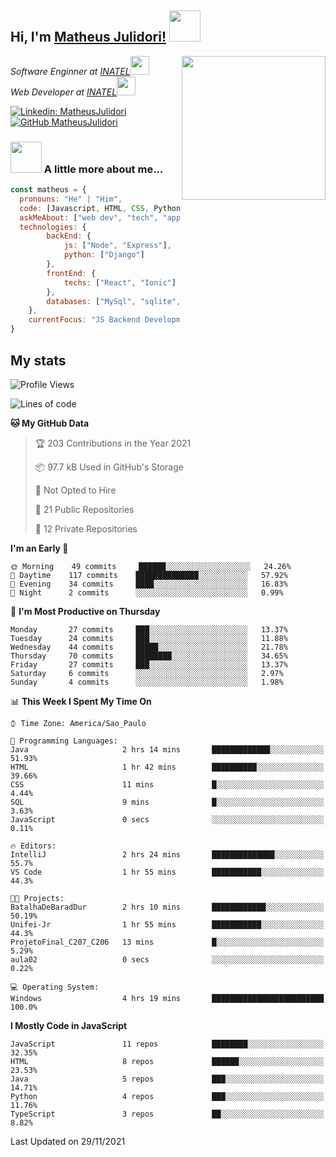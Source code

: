 <h2> Hi, I'm <a href="https://matheusjulidori.github.io" target="_blank">Matheus Julidori!</a> <img src="https://media.giphy.com/media/12oufCB0MyZ1Go/giphy.gif" width="50"></h2>
<img align='right' src="https://media.giphy.com/media/M9gbBd9nbDrOTu1Mqx/giphy.gif" width="230">
<p><em>Software Enginner at <a href="http://www.inatel.br" target="_blank">INATEL</a><img src="https://media.giphy.com/media/fYSnHlufseco8Fh93Z/giphy.gif" width="30"></br>
  Web Developer at <a href="http://www.inatel.br" target="_blank">INATEL</a><img src="https://media.giphy.com/media/WUlplcMpOCEmTGBtBW/giphy.gif" width="30"> 
</em></p>

[![Linkedin: MatheusJulidori](https://img.shields.io/badge/-MatheusJulidori-blue?style=flat-square&logo=Linkedin&logoColor=white&link=https://www.linkedin.com/in/MatheusJulidori/)](https://www.linkedin.com/in/MatheusJulidori/)
[![GitHub MatheusJulidori](https://img.shields.io/github/followers/matheusjulidori?label=follow&style=social)](https://github.com/MatheusJulidori)


### <img src="https://media.giphy.com/media/VgCDAzcKvsR6OM0uWg/giphy.gif" width="50"> A little more about me...  

```javascript
const matheus = {
  pronouns: "He" | "Him",
  code: [Javascript, HTML, CSS, Python, Java, C++, C],
  askMeAbout: ["web dev", "tech", "app dev", "games"],
  technologies: {
        backEnd: {
            js: ["Node", "Express"],
            python: ["Django"]
        },
        frontEnd: {
            techs: ["React", "Ionic"]
        },
        databases: ["MySql", "sqlite","PostgreSQL"],
    },
    currentFocus: "JS Backend Development",
}
```
<h2>My stats</h2>

<!--START_SECTION:waka-->
![Profile Views](http://img.shields.io/badge/Profile%20Views-1-blue)

![Lines of code](https://img.shields.io/badge/From%20Hello%20World%20I%27ve%20Written-502809%20lines%20of%20code-blue)

**🐱 My GitHub Data** 

> 🏆 203 Contributions in the Year 2021
 > 
> 📦 97.7 kB Used in GitHub's Storage 
 > 
> 🚫 Not Opted to Hire
 > 
> 📜 21 Public Repositories 
 > 
> 🔑 12 Private Repositories  
 > 
**I'm an Early 🐤** 

```text
🌞 Morning    49 commits     ██████░░░░░░░░░░░░░░░░░░░   24.26% 
🌆 Daytime    117 commits    ██████████████░░░░░░░░░░░   57.92% 
🌃 Evening    34 commits     ████░░░░░░░░░░░░░░░░░░░░░   16.83% 
🌙 Night      2 commits      ░░░░░░░░░░░░░░░░░░░░░░░░░   0.99%

```
📅 **I'm Most Productive on Thursday** 

```text
Monday       27 commits     ███░░░░░░░░░░░░░░░░░░░░░░   13.37% 
Tuesday      24 commits     ███░░░░░░░░░░░░░░░░░░░░░░   11.88% 
Wednesday    44 commits     █████░░░░░░░░░░░░░░░░░░░░   21.78% 
Thursday     70 commits     ████████░░░░░░░░░░░░░░░░░   34.65% 
Friday       27 commits     ███░░░░░░░░░░░░░░░░░░░░░░   13.37% 
Saturday     6 commits      ░░░░░░░░░░░░░░░░░░░░░░░░░   2.97% 
Sunday       4 commits      ░░░░░░░░░░░░░░░░░░░░░░░░░   1.98%

```


📊 **This Week I Spent My Time On** 

```text
⌚︎ Time Zone: America/Sao_Paulo

💬 Programming Languages: 
Java                     2 hrs 14 mins       █████████████░░░░░░░░░░░░   51.93% 
HTML                     1 hr 42 mins        ██████████░░░░░░░░░░░░░░░   39.66% 
CSS                      11 mins             █░░░░░░░░░░░░░░░░░░░░░░░░   4.44% 
SQL                      9 mins              █░░░░░░░░░░░░░░░░░░░░░░░░   3.63% 
JavaScript               0 secs              ░░░░░░░░░░░░░░░░░░░░░░░░░   0.11%

🔥 Editors: 
IntelliJ                 2 hrs 24 mins       ██████████████░░░░░░░░░░░   55.7% 
VS Code                  1 hr 55 mins        ███████████░░░░░░░░░░░░░░   44.3%

🐱‍💻 Projects: 
BatalhaDeBaradDur        2 hrs 10 mins       ████████████░░░░░░░░░░░░░   50.19% 
Unifei-Jr                1 hr 55 mins        ███████████░░░░░░░░░░░░░░   44.3% 
ProjetoFinal_C207_C206   13 mins             █░░░░░░░░░░░░░░░░░░░░░░░░   5.29% 
aula02                   0 secs              ░░░░░░░░░░░░░░░░░░░░░░░░░   0.22%

💻 Operating System: 
Windows                  4 hrs 19 mins       █████████████████████████   100.0%

```

**I Mostly Code in JavaScript** 

```text
JavaScript               11 repos            ████████░░░░░░░░░░░░░░░░░   32.35% 
HTML                     8 repos             ██████░░░░░░░░░░░░░░░░░░░   23.53% 
Java                     5 repos             ███░░░░░░░░░░░░░░░░░░░░░░   14.71% 
Python                   4 repos             ███░░░░░░░░░░░░░░░░░░░░░░   11.76% 
TypeScript               3 repos             ██░░░░░░░░░░░░░░░░░░░░░░░   8.82%

```



 Last Updated on 29/11/2021
<!--END_SECTION:waka-->
